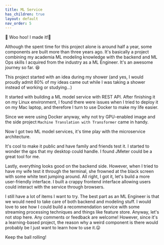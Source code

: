 ```yaml
---
title: ML Service
has_children: true
layout: default
nav_order: 5
---
```

:raised_hands: Woo hoo! I made it!:raised_hands:

Although the spent time for this project alone is around half a year, some components are built more than three years ago.
It's basically a project combining my academia ML modeling knowledge with the backend and ML Ops skills I acquired 
from the industry as a ML Engineer. It's an awesome journey so far. :satisfied:

This project started with an idea during my shower (and yes, I would proudly admit 80% of my ideas came out
while I was taking a shower instead of working or studying...)

It started with building a ML model service with REST API. After finishing it on my Linux environment, I found there were issues
when I tried to deploy it on my Mac laptop, and therefore I turn to use Docker to make my life easier.

Since we were using Docker anyway, why not try GPU-enabled image and the side project `Machine Translation with Transformer` came in
handy.

Now I got two ML model services, it's time play with the microservice architecture.

It's cool to make it public and have family and friends test it. I started to wonder the qps that my desktop could handle.
I found JMeter could be a great tool for me.

Lastly, everything looks good on the backend side. However, when I tried to have my wife test it through the terminal,
she frowned at the black screen with some white text jumping around. All right, I got it, let's build a
more user-friendly interface. I built a crappy frontend interface allowing users could interact with the service through browsers.

I still have a lot of items I want to try. The best part as an ML Engineer is that we would need to take care of both backend and
modeling stuff. I would love to see how I could build a recommendation service with some streaming processing techniques
and things like feature store. Anyway, let's not stop here. Any comments or feedback are welcome! However, since it's a 
learning-based project, the reason why a weird component is there would probably be I just want to learn how to use it.:stuck_out_tongue:

Keep the ball rolling! 

